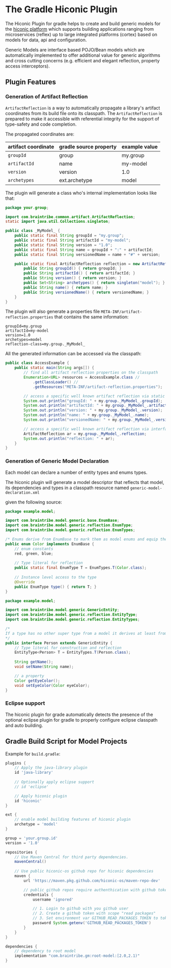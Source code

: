 # The Gradle Hiconic Plugin

The Hiconic Plugin for gradle helps to create and build generic models for the [hiconic platform](https://github.com/hiconic-os) which supports building applications ranging from microservices (reflex) up to large integrated platforms (cortex) based on models for data, api and configuration.

Generic Models are interface based POJO/Bean models which are automatically implemented to offer additional value for generic algorithms and cross cutting concerns (e.g. efficient and elegant reflection, property access interceptors).

## Plugin Features

### Generation of Artifact Reflection

`ArtifactReflection` is a way to automatically propagate a library's artifact coordinates from its build file onto its classpath. The `ArtifactReflection` is prepared to make it accessible with referential integrity for the support of type-safety and code completion.

The propagated coordinates are:

|artifact coordinate|gradle source property|example value|
|---|---|---|
|`groupId`|group|my.group|
|`artifactId`|name|my-model|
|`version`|version|1.0|
|`archetypes`|ext.archetype|model|

The plugin will generate a class who's internal implementation looks like that:

```java
package your.group;

import com.braintribe.common.artifact.ArtifactReflection;
static import java.util.Collections.singleton;

public class _MyModel_ {
    public static final String groupId = "my.group";
    public static final String artifactId = "my-model";
    public static final String version = "1.0";
    public static final String name = groupId + ":" + artifactId;
    public static final String versionedName = name + "#" + version;

    public static final ArtifactReflection reflection = new ArtifactReflection() {
        public String groupId() { return groupId; }
        public String artifactId() { return artifactId; }
        public String version() { return version; }
	    public Set<String> archetypes() { return singleton("model"); }
        public String name() { return name; }
        public String versionedName() { return versionedName; }
    }
}
```

The plugin will also generate a properties file `META-INF/artifact-reflection.properties` that contains the same information:

```properties
groupId=my.group
artifactId=my-model
version=1.0
archetypes=model
reflection-class=my.group._MyModel_
```

All the generated information can be accessed via the classpath:

```java
public class AccessExample {
    public static main(String args[]) {
        // find all artifact reflection properties on the classpath
        Enumeration<URL> resources = AccessExample.class //
            .getClassLoader() //
            .getResources("META-INF/artifact-reflection.properties");

        // access a specific well known artifact reflection via static fields
        System.out.println("groupId: " + my.group._MyModel_.groupId);
        System.out.println("artifactId: " + my.group._MyModel_.artifactId);
        System.out.println("version: " + my.group._MyModel_.version);
        System.out.println("name: " + my.group._MyModel_.name);
        System.out.println("versionedName: " + my.group._MyModel_.versionedName);

        // access a specific well known artifact reflection via interface
        ArtifactReflection ar = my.group._MyModel_.reflection;
        System.out.println("reflection: " + ar);
    }
}
```

### Generation of Generic Model Declaration

Each model can declare a number of entity types and enums types.

The hiconic plugin will generate a model descriptor that reflects that model, its dependencies and types in a classpath resource named `generic-model-declaration.xml`

given the following source:

```java
package example.model;

import com.braintribe.model.generic.base.EnumBase;
import com.braintribe.model.generic.reflection.EnumType;
import com.braintribe.model.generic.reflection.EnumTypes;

/* Enums derive from EnumBase to mark them as model enums and equip them with type support */
public enum Color implements EnumBase {
    // enum constants
	red, green, blue;
	
    // Type literal for reflection
	public static final EnumType T = EnumTypes.T(Color.class);
	
    // Instance level access to the type
	@Override
	public EnumType type() { return T; }
}
```

```java
package example.model;

import com.braintribe.model.generic.GenericEntity;
import com.braintribe.model.generic.reflection.EntityType;
import com.braintribe.model.generic.reflection.EntityTypes;

/* 
If a type has no other super type from a model it derives at least from GenericEntity.
*/
public interface Person extends GenericEntity {
    // Type literal for construction and reflection
	EntityType<Person> T = EntityTypes.T(Person.class);
	
    String getName();
    void setName(String name);

    // a property
	Color getEyeColor();
	void setEyeColor(Color eyeColor);
}
```

### Eclipse support

The hiconic plugin for grade automatically detects the presence of the optional eclipse plugin for gradle to properly configure eclipse classpath and auto building.

## Gradle Build Script for Model Projects

Example for `build.gradle`:
```groovy
plugins {
    // Apply the java-library plugin
    id 'java-library'
    
    // Optionally apply eclipse support 
    // id 'eclipse'

    // Apply hiconic plugin
    id 'hiconic'
}

ext {
    // enable model building features of hiconic plugin
	archetype = 'model'
}

group = 'your.group.id'
version = '1.0'

repositories {
    // Use Maven Central for third party dependencies.
    mavenCentral()
    
    // Use public hiconic-os github repo for hiconic dependencies
    maven {
        url 'https://maven.pkg.github.com/hiconic-os/maven-repo-dev'

        // public github repos require authenthication with github token
        credentials {
			username 'ignored'

            // 1. Login to github with you github user
            // 2. Create a github token with scope "read packages"
            // 3. Set environment var GITHUB_READ_PACKAGES_TOKEN to token
	        password System.getenv('GITHUB_READ_PACKAGES_TOKEN')
	    }
    }
}

dependencies {
    // dependency to root model 
    implementation "com.braintribe.gm:root-model:[2.0,2.1)"
}
```

